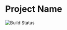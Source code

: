 # Project Name

![Build Status](https://github.com/PG-7V/pomidor-shop/actions/workflows/checks.yml/badge.svg?branch=master)